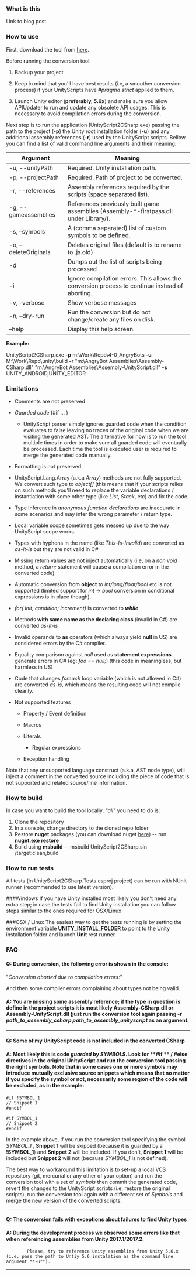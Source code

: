 ### What is this
Link to blog post.

### How to use

First, download the tool from [here](https://github.com/Unity-Technologies/unityscript2csharp/releases).

Before running the conversion tool:

1. Backup your project

1. Keep in mind that you'll have best results (i.e, a smoother conversion process) if your UnityScripts have  *#pragma strict* applied to them.

1. Launch Unity editor (**preferably, 5.6x**) and make sure you allow APIUpdater to run and update any obsolete API usages. This is necessary to avoid compilation errors during the conversion.

Next step is to run the application (UnityScript2CSharp.exe) passing the path to the project (**-p**) the Unity root installation folder (**-u**) and any additional assembly references (**-r**) used by the UnityScript scripts. Bellow you can find a list of valid command line arguments and their meaning:

| Argument | Meaning |
|----------------|-----------------------------------|
| -u, --unityPath | Required. Unity installation path. |
| -p, --projectPath | Required. Path of project to be converted. |
| -r, --references  | Assembly references required by the scripts (space separated list).|
| -g, --gameassemblies | References previously built game assemblies (Assembly-*-firstpass.dll under Library/).|
| -s, –symbols |	A (comma separated) list of custom symbols to be defined.|
| -o, –deleteOriginals | Deletes original files (default is to rename to .js.old)|
| -d | Dumps out the list of scripts being processed|
|-i	| Ignore compilation errors. This allows the conversion process to continue instead of aborting. |
|-v, –verbose |	Show verbose messages |
|-n, –dry-run |	Run the conversion but do not change/create any files on disk. |
|–help	| Display this help screen. |
     
**Example:**

UnityScript2CSharp.exe **-p** m:\Work\Repo\4-0_AngryBots **-u** M:\Work\Repo\unity\build **-r** "m:\AngryBot Assemblies\Assembly-CSharp.dll" "m:\AngryBot Assemblies\Assembly-UnityScript.dll" **-s** UNITY_ANDROID,UNITY_EDITOR

### Limitations

* Comments are not preserved

* *Guarded code* (#if … )

    * UnityScript parser simply ignores guarded code when the condition evaluates to false leaving no traces of the original code when we are visiting the generated AST. The alternative for now is to run the tool multiple times in order to make sure all guarded code will eventually  be processed. Each time the tool is executed user is required to merge the generated code manually.

* Formatting is not preserved

* UnityScript.Lang.Array (a.k.a *Array*) methods are not fully supported. We convert such type to  *object[]* (this means that if your scripts relies on such methods you'll need to replace the variable declarations / instantiation with some other type (like *List<T>*, *Stack<T>*, etc) and fix the code.

* Type inference in *anonymous function declarations* are inaccurate in some scenarios and may infer the wrong parameter / return type.

* Local variable scope sometimes  gets messed up due to the way UnityScript scope works.

* Types with hyphens in the name (like *This-Is-Invalid*) are converted as *as-it-is* but they are not valid in C# 

* Missing return values are not inject automatically (i.e, on a *non void* method, a *return;* statement will cause a compilation error in the converted code)

* Automatic conversion from **object** to *int/long/float/bool* etc is not supported (limited support for *int* -> *bool* conversion in conditional expressions is in place though).

* *for( init; condition; increment)* is converted to ***while***

* Methods **with same name as the declaring class** (invalid in C#) are converted *as-it-is*

* Invalid operands to **as** operators (which always yield **null** in US) are considered errors by the C# compiler.

* Equality comparison against *null* used as **statement expressions** generate errors in C# (eg: *foo == null;*) (this code in meaningless, but harmless in US)

* Code that changes *foreach* loop variable (which is not allowed in C#) are converted *as-is*, which means the resulting code will not compile cleanly.

* Not supported features
    * Property / Event definition
    * Macros
    * Literals
        * Regular expressions

    * Exception handling

Note that any unsupported language construct (a.k.a, AST node type), will inject a comment in the converted source including the piece of code that is not supported and related source/line information.

### How to build

In case you want to build the tool locally, *"all"* you need to do is:

1. Clone the repository
2. In a console, change directory to the cloned repo folder
3. Restore **nuget** packages  (you can download nuget [here](https://dist.nuget.org/index.html))
-- run **nuget.exe restore** 
4. Build using **msbuild**
-- msbuild UnityScript2CSharp.sln /target:clean,build


### How to run tests

All tests (in UnityScript2CSharp.Tests.csproj project) can be run with NUnit runner (recommended to use latest version).

###Windows
If you have Unity installed most likely you don't need any extra step; in case the tests fail to find Unity installation you can follow steps similar to the ones required for OSX/Linux

###OSX / Linux
The easiest way to get the tests running is by setting the environment variable **UNITY_INSTALL_FOLDER** to point to the Unity installation folder and launch **Unit** rest runner.


### FAQ

#### **Q**: During conversion, the following error is shown in the console: 
"*Conversion aborted due to compilation errors:*"

 And then some compiler errors complaining about types not being valid.

#### **A**: You are missing some assembly reference; if the type in question is define in the project scripts it is most likely Assembly-CSharp.dll or Assembly-UnityScript.dll (just run the conversion tool again passing **-r** *path_to_assembly_csharp path_to_assembly_unityscript* as an argument.

----
#### **Q**: Some of my UnityScript code is not included in the converted CSharp

#### **A**: Most likely this is code *guarded* by *SYMBOLS*. Look for **#if ** / **#else** directives in the original UnityScript  and run the conversion tool passing the right symbols. Note that in some cases one or more symbols may introduce mutually exclusive source snippets which means that no matter if you specify the symbol or not, necessarily some region of the code will be excluded, as in the example:

    #if !SYMBOL_1
    // Snippet 1
    #endif
    
    #if SYMBOL_1
    // Snippet 2
    #endif
In the example above,  if you run the conversion tool specifying the symbol *SYMBOL_1* , **Snippet 1** will be skipped (because it is guarded by a **!SYMBOL_1**) and **Snippet 2** will be included. If you don't, **Snippet 1** will be included but **Snippet 2** will not (because *SYMBOL_1* is not defined). 

The best way to workaround this limitation is to set-up a local VCS repository (git, mercurial or any other of your option) and run the conversion tool with a set of *symbols* then commit the generated code, revert the changes to the UnityScript scripts (i.e, restore the original scripts), run the conversion tool again with a different set of *Symbols* and merge the new version of the converted scripts.

----
#### **Q**: The conversion fails with exceptions about failures to find Unity types

#### **A**: During the development process we observed some errors like that when refereincing assemblies from Unity 2017.1/2017.2.
            Please, try to reference Unity assemblies from Unity 5.6.x  (i.e, pass the path to Untiy 5.6 instalation as the command line argument **-u**).
----